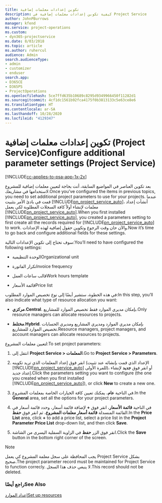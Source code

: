 ```yaml
---
title: تكوين إعدادات معلمات إضافية
description: كيفية تكوين إعدادات معلمات إضافية في Project Service
author: JohnPBurrows
manager: kfend
ms.service: project-operations
ms.custom:
- dyn365-projectservice
ms.date: 8/03/2018
ms.topic: article
ms.author: ruhercul
audience: Admin
search.audienceType:
- admin
- customizer
- enduser
search.app:
- D365CE
- D365PS
- ProjectOperations
ms.openlocfilehash: 5ce7ffd635b10689c8295d9349966450f11282d1
ms.sourcegitcommit: 4cf1dc1561b92fca4175f0b3813133c5e63ce8e6
ms.translationtype: HT
ms.contentlocale: ar-SA
ms.lasthandoff: 10/28/2020
ms.locfileid: "4129347"
---
```

# <a name="configure-additional-parameter-settings-project-service"></a><span data-ttu-id="12a12-103">تكوين إعدادات معلمات إضافية (Project Service)</span><span class="sxs-lookup"><span data-stu-id="12a12-103">Configure additional parameter settings (Project Service)</span></span>

[!INCLUDE[cc-applies-to-psa-app-1x-2x](../includes/cc-applies-to-psa-app-1x-2x.md)]

<span data-ttu-id="12a12-104">بعد تكوين العناصر في المواضيع السابقة، أنت بحاجة لتعيين معلمات إضافية للمشروع لاستخدامها في مشاريعك.</span><span class="sxs-lookup"><span data-stu-id="12a12-104">Once you’ve configured the items in previous topics, you need to set additional project parameters to use for your projects.</span></span> <span data-ttu-id="12a12-105">عندما قمت في بادئ الأمر بتثبيت [!INCLUDE[pn_project_service_auto](../includes/pn-project-service-auto.md)]، أنشأت إعداد معلمات لإنشاء أولاً كافة السجلات المطلوبة لكي يعمل [!INCLUDE[pn_project_service_auto](../includes/pn-project-service-auto.md)].</span><span class="sxs-lookup"><span data-stu-id="12a12-105">When you first installed [!INCLUDE[pn_project_service_auto](../includes/pn-project-service-auto.md)], you created a parameters setting to first create all the records required for [!INCLUDE[pn_project_service_auto](../includes/pn-project-service-auto.md)] to work.</span></span> <span data-ttu-id="12a12-106">والآن حان وقت الرجوع وتكوين حقول إضافية لهذه الإعدادات.</span><span class="sxs-lookup"><span data-stu-id="12a12-106">Now it’s time to go back and configure additional fields for these settings.</span></span>  
  
 <span data-ttu-id="12a12-107">سوف تحتاج إلى تكوين الإعدادات التالية:</span><span class="sxs-lookup"><span data-stu-id="12a12-107">You’ll need to have configured the following settings:</span></span>  
  
-   <span data-ttu-id="12a12-108">الوحدة التنظيمية</span><span class="sxs-lookup"><span data-stu-id="12a12-108">Organizational unit</span></span>  
  
-   <span data-ttu-id="12a12-109">تكرار الفاتورة</span><span class="sxs-lookup"><span data-stu-id="12a12-109">Invoice frequency</span></span>  
  
-   <span data-ttu-id="12a12-110">قالب ساعات العمل</span><span class="sxs-lookup"><span data-stu-id="12a12-110">Work hours template</span></span>  
  
-   <span data-ttu-id="12a12-111">قائمة الأسعار</span><span class="sxs-lookup"><span data-stu-id="12a12-111">Price list</span></span>  
 
<span data-ttu-id="12a12-112">في هذه الخطوة، ستشير أيضًا إلى نوع تخصيص الموارد المطلوب:</span><span class="sxs-lookup"><span data-stu-id="12a12-112">In this step, you’ll also indicate what type of resource allocation you want:</span></span>  
  
- <span data-ttu-id="12a12-113">**مركزي**.</span><span class="sxs-lookup"><span data-stu-id="12a12-113">**Central**.</span></span> <span data-ttu-id="12a12-114">بإمكان مديري الموارد فقط تخصيص الموارد للمشاريع.</span><span class="sxs-lookup"><span data-stu-id="12a12-114">Only resource managers can allocate resources to projects.</span></span>  
  
- <span data-ttu-id="12a12-115">**مختلط**.</span><span class="sxs-lookup"><span data-stu-id="12a12-115">**Hybrid**.</span></span> <span data-ttu-id="12a12-116">بإمكان مديري الموارد ومديري المشاريع ومديري الحسابات تخصيص الموارد للمشاريع.</span><span class="sxs-lookup"><span data-stu-id="12a12-116">Resource managers, project managers, and account managers can allocate resources to projects.</span></span>  
  
 
<span data-ttu-id="12a12-117">لتعيين معلمات المشروع:</span><span class="sxs-lookup"><span data-stu-id="12a12-117">To set project parameters:</span></span>  
  
1. <span data-ttu-id="12a12-118">انتقل إلى **Project Service > المعلمات‬**.</span><span class="sxs-lookup"><span data-stu-id="12a12-118">Go to **Project Service > Parameters**.</span></span>  
  
2. <span data-ttu-id="12a12-119">انقر فوق إعداد المعلمات الذي تريد تكوينه (الإعداد الذي قمت بإنشائه عند تثبيت [!INCLUDE[pn_project_service_auto](../includes/pn-project-service-auto.md)] للمرة الأولى)، أو انقر فوق **جديد** لإنشاء إعداد جديد.</span><span class="sxs-lookup"><span data-stu-id="12a12-119">Click the parameters setting you want to configure (the one you created when you first installed [!INCLUDE[pn_project_service_auto](../includes/pn-project-service-auto.md)]), or click **New** to create a new one.</span></span>  
  
3. <span data-ttu-id="12a12-120">في الناحية **عام**، يمكنك تعيين كافة الخيارات الخاصة بمعلمات المشروع.</span><span class="sxs-lookup"><span data-stu-id="12a12-120">In the **General** area, set all the options for your project parameters.</span></span>  
  
4. <span data-ttu-id="12a12-121">في الناحية **قائمة الأسعار**، انقر فوق **+** لإضافة قائمة أسعار، وحدد قائمة أسعار في القائمة المنسدلة **قائمة أسعار معلمات المشروع**، ثم انقر فوق **حفظ**.</span><span class="sxs-lookup"><span data-stu-id="12a12-121">In the **Price List** area, click **+** to add a price list, select a price list in the **Project Parameter Price List** drop-down list, and then click **Save**.</span></span>  
  
5. <span data-ttu-id="12a12-122">انقر فوق الزر **حفظ** في الزاوية السفلية اليسرى من الشاشة.</span><span class="sxs-lookup"><span data-stu-id="12a12-122">Click the **Save** button in the bottom right corner of the screen.</span></span>  

> [!NOTE]
> <span data-ttu-id="12a12-123">يجب المحافظة على سجل معلمة المشروع كي يعمل Project Service بشكل صحيح.</span><span class="sxs-lookup"><span data-stu-id="12a12-123">The project parameter record must be maintained for Project Service to function correcly.</span></span> <span data-ttu-id="12a12-124">لا ينبغي حذف هذا السجل.</span><span class="sxs-lookup"><span data-stu-id="12a12-124">This record should not be deleted.</span></span>

### <a name="see-also"></a><span data-ttu-id="12a12-125">راجع أيضًا</span><span class="sxs-lookup"><span data-stu-id="12a12-125">See Also</span></span>  
 [<span data-ttu-id="12a12-126">إعداد الموارد</span><span class="sxs-lookup"><span data-stu-id="12a12-126">Set up resources</span></span>](../psa/set-up-resources.md)
